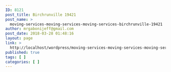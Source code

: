 ```yaml
---
ID: 8121
post_title: Birchrunville 19421
post_name: >
  moving-services-moving-services-moving-services-birchrunville-19421
author: mrgabonijeff@gmail.com
post_date: 2018-03-28 01:48:16
layout: page
link: >
  http://localhost/wordpress/moving-services-moving-services-moving-services-birchrunville-19421/
published: true
tags: [ ]
categories: [ ]
---
```

